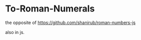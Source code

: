 # To-Roman-Numerals

the opposite of https://github.com/shanirub/roman-numbers-js      

also in js.

